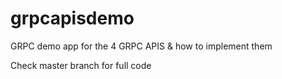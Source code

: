 # grpcapisdemo
GRPC demo app for the 4 GRPC APIS &amp; how to implement them

Check master branch for full code
